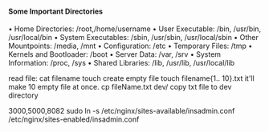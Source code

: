 #### Some Important Directories 

• Home Directories: /root,/home/username 
• User Executable: /bin, /usr/bin, /usr/local/bin 
• System Executables: /sbin, /usr/sbin, /usr/local/sbin 
• Other Mountpoints: /media, /mnt 
• Configuration: /etc 
• Temporary Files: /tmp 
• Kernels and Bootloader: /boot 
• Server Data: /var, /srv 
• System Information: /proc, /sys 
• Shared Libraries: /lib, /usr/lib, /usr/local/lib


read file: cat filename
touch create empty file
touch filename{1.. 10}.txt   it'll make 10 empty file at once.
cp fileName.txt dev/  copy txt file to dev directory 

3000,5000,8082
sudo ln -s /etc/nginx/sites-available/insadmin.conf /etc/nginx/sites-enabled/insadmin.conf 